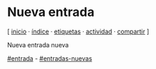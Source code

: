 # Nueva entrada
[ [inicio](https://github.com/jucardus/jucardus.github.io/blob/main/index.md) · [índice](https://github.com/jucardus/jucardus.github.io/blob/main/indices/indice.md) · [etiquetas](https://github.com/jucardus/jucardus.github.io/blob/main/indices/etiquetas.md) · [actividad](https://github.com/jucardus/jucardus.github.io/blob/main/indices/actividad.md) · [compartir](https://x.com/intent/tweet?text=Nueva+entrada+%E2%80%94+Entradas+nuevas%2C+Entrada%0A%0A%E2%86%92+https%3A%2F%2Fgithub.com%2Fjucardus%2Fjucardus.github.io%2Fblob%2Fmain%2Fprueba%2Fnueva-entrada.md%0A%0A%23entrada_jucardus+-+%23entradas_nuevas_jucardus) ]

Nueva entrada nueva

[#entrada](https://github.com/jucardus/jucardus.github.io/blob/main/etiquetas/entrada.md) - [#entradas-nuevas](https://github.com/jucardus/jucardus.github.io/blob/main/etiquetas/entradas-nuevas.md)